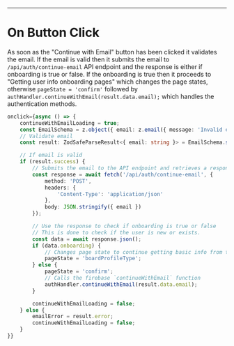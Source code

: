 
---
# On Button Click
As soon as the "Continue with Email" button has been clicked it validates the email. If the email is valid then it submits the email to `/api/auth/continue-email` API endpoint and the response is either if onboarding is true or false. If the onboarding is true then it proceeds to "Getting user info onboarding pages" which changes the page states, otherwise  `pageState = 'confirm'`  followed by `authHandler.continueWithEmail(result.data.email);` which handles the authentication methods.

```typescript
onclick={async () => {
	continueWithEmailLoading = true;
	const EmailSchema = z.object({ email: z.email({ message: 'Invalid email address' }) .min(1, { message: 'Email is required' }) });
	// Validate email
	const result: ZodSafeParseResult<{ email: string }> = EmailSchema.safeParse({ email: email });

	// If email is valid
	if (result.success) {
		// Submits the email to the API endpoint and retrieves a response
		const response = await fetch('/api/auth/continue-email', {
			method: 'POST',
			headers: {
				'Content-Type': 'application/json'
			},
			body: JSON.stringify({ email })
		});

		// Use the response to check if onboarding is true or false
		// This is done to check if the user is new or exists.
		const data = await response.json();
		if (data.onboarding) {
			// Changes page state to continue getting basic info from the user in the onboarding state
			pageState = 'boardProfileType';
		} else {
			pageState = 'confirm';
			// Calls the firebase `continueWithEmail` function
			authHandler.continueWithEmail(result.data.email);
		}

		continueWithEmailLoading = false;
	} else {
		emailError = result.error;
		continueWithEmailLoading = false;
	}
}}
```

